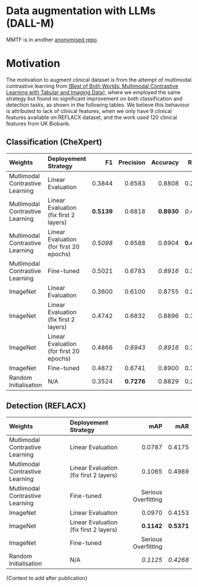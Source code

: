 # Data augmentation with LLMs (DALL-M)
MMTF is in another [anonymised repo](https://anonymous.4open.science/r/MMTF-0071/README.md).


# Motivation
The motivation to augment clinical dataset is from the attempt of multimodal contrastive learning from [[Best of Both Worlds: Multimodal Contrastive Learning with Tabular and Imaging Data]](https://arxiv.org/abs/2303.14080), where we employed the same strategy but found no significant improvement on both classification and detection tasks, as shown in the following tables. We believe this behaviour is attributed to lack of clinical features, when we only have 9 clinical features available on REFLACX dataset, and the work used 120 clinical features from UK Biobank.

## Classification (CheXpert)
|Weights|Deployement Strategy|F1|Precision|Accuracy|Recall|AUC|
|:---|:---|---:|---:|---:|---:|---:|
|Mutlimodal Contrastive Learning|Linear Evaluation|0.3844|0.6583|0.8808|0.2714|0.6245|
|Mutlimodal Contrastive Learning|Linear Evaluation <br> (fix first 2 layers)|**0.5139**|0.6818|**0.8930**|*0.4124*|**0.6909**|
|Mutlimodal Contrastive Learning|Linear Evaluation <br> (for first 20 epochs)|*0.5098*|0.6588|0.8904|**0.4158**|*0.6908*|
|Mutlimodal Contrastive Learning|Fine-tuned|0.5021|0.6783|*0.8916*|0.3986|0.6843|
|ImageNet|Linear Evaluation|0.3600|0.6100|0.8755|0.2554|0.6147|
|ImageNet|Linear Evaluation <br> (fix first 2 layers)|0.4742|0.6832|0.8896|0.3631|0.6682|
|ImageNet|Linear Evaluation <br> (for first 20 epochs)|0.4866|*0.6943*|*0.8916*|0.3746|0.6741|
|ImageNet|Fine-tuned|0.4872|0.6741|0.8900|0.3814|0.6760|
|Random Initialisation|N/A|0.3524|**0.7276**|0.8829|0.2325|0.6094|

## Detection (REFLACX)
|Weights|Deployement Strategy|mAP|mAR|
|:---|:---|---:|---:|
|Mutlimodal Contrastive Learning|Linear Evaluation|0.0787|0.4175|
|Mutlimodal Contrastive Learning|Linear Evaluation <br> (fix first 2 layers)|0.1065|0.4989|
|Mutlimodal Contrastive Learning|Fine-tuned|Serious Overfitting||
|ImageNet|Linear Evaluation|0.0970|0.4153|
|ImageNet|Linear Evaluation <br> (fix first 2 layers)|**0.1142**|**0.5371**|
|ImageNet|Fine-tuned|Serious Overfitting||
|Random Initialisation|N/A|*0.1125*|*0.4268*|

{Context to add after publication}
